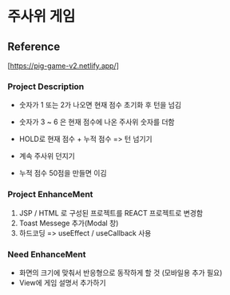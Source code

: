 # 주사위 게임

## Reference

[https://pig-game-v2.netlify.app/]

### Project Description

- 숫자가 1 또는 2가 나오면 현재 점수 초기화 후 턴을 넘김
- 숫자가 3 ~ 6 은 현재 점수에 나온 주사위 숫자를 더함

- HOLD로 현재 점수 + 누적 점수 => 턴 넘기기
- 계속 주사위 던지기

- 누적 점수 50점을 만들면 이김


### Project EnhanceMent
1. JSP / HTML 로 구성된 프로젝트를 REACT 프로젝트로 변경함
2. Toast Messege 추가(Modal 창)
3. 하드코딩 => useEffect / useCallback 사용


### Need EnhanceMent

- 화면의 크기에 맞춰서 반응형으로 동작하게 할 것 (모바일용 추가 필요)
- View에 게임 설명서 추가하기

